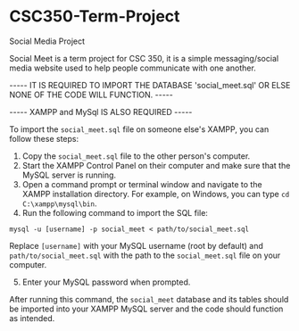 # CSC350-Term-Project
Social Media Project

Social Meet is a term project for CSC 350, it is a simple messaging/social media website used to help people communicate with one another.


----- IT IS REQUIRED TO IMPORT THE DATABASE 'social_meet.sql' OR ELSE NONE OF THE CODE WILL FUNCTION. -----

----- XAMPP and MySql IS ALSO REQUIRED -----


To import the `social_meet.sql` file on someone else's XAMPP, you can follow these steps:

1. Copy the `social_meet.sql` file to the other person's computer.
2. Start the XAMPP Control Panel on their computer and make sure that the MySQL server is running.
3. Open a command prompt or terminal window and navigate to the XAMPP installation directory. For example, on Windows, you can type `cd C:\xampp\mysql\bin`.
4. Run the following command to import the SQL file:

```
mysql -u [username] -p social_meet < path/to/social_meet.sql
```

Replace `[username]` with your MySQL username (root by default) and `path/to/social_meet.sql` with the path to the `social_meet.sql` file on your computer.

5. Enter your MySQL password when prompted.

After running this command, the `social_meet` database and its tables should be imported into your XAMPP MySQL server and the code should function as intended.

